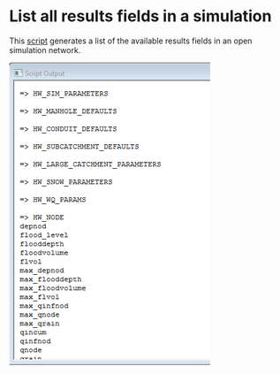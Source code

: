 # List all results fields in a simulation
This [script](EX_script.rb) generates a list of the available results fields in an open simulation network.

![](png001.png)